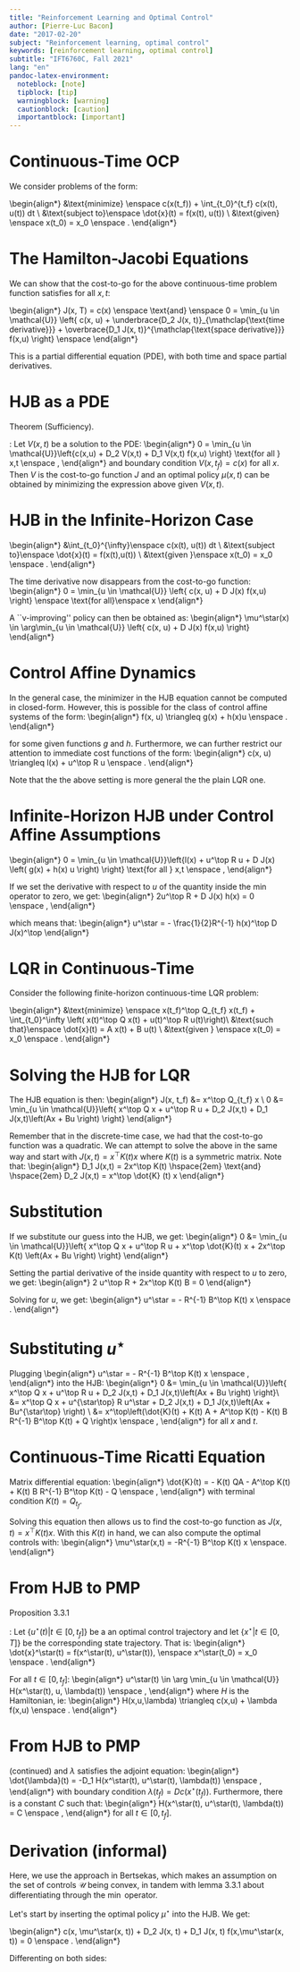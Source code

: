 ```yaml
---
title: "Reinforcement Learning and Optimal Control"
author: [Pierre-Luc Bacon]
date: "2017-02-20"
subject: "Reinforcement learning, optimal control"
keywords: [reinforcement learning, optimal control]
subtitle: "IFT6760C, Fall 2021"
lang: "en"
pandoc-latex-environment:
  noteblock: [note]
  tipblock: [tip]
  warningblock: [warning]
  cautionblock: [caution]
  importantblock: [important]
---
```



# Continuous-Time OCP 

We consider problems of the form: 

\begin{align*}
&\text{minimize} \enspace c(x(t_f)) + \int_{t_0}^{t_f} c(x(t), u(t)) dt \\
&\text{subject to}\enspace \dot{x}(t) = f(x(t), u(t)) \\
&\text{given} \enspace x(t_0) = x_0 \enspace .
\end{align*}

# The Hamilton-Jacobi Equations

We can show that the cost-to-go for the above continuous-time problem function satisfies for all $x, t$: 

\begin{align*}
J(x, T) = c(x) \enspace \text{and} \enspace 
0 = \min_{u \in \mathcal{U}}  \left\{ c(x, u) + \underbrace{D_2 J(x, t)}_{\mathclap{\text{time derivative}}} + \overbrace{D_1 J(x, t)}^{\mathclap{\text{space derivative}}} f(x,u) \right\} \enspace 
\end{align*}

This is a partial differential equation (PDE), with both time and space partial derivatives. 


# HJB as a PDE 

Theorem (Sufficiency).

:     Let $V(x,t)$ be a solution to the PDE: 
\begin{align*}
0 = \min_{u \in \mathcal{U}}\left\{c(x,u) + D_2 V(x,t) + D_1 V(x,t) f(x,u) \right\} \text{for all } x,t \enspace ,
\end{align*}
and boundary condition $V(x, t_f) = c(x)$ for all $x$. Then $V$ is the cost-to-go function $J$ and an optimal policy $\mu(x,t)$ can be obtained by minimizing the expression above given $V(x,t)$. 

# HJB in the Infinite-Horizon Case 

\begin{align*}
&\int_{t_0}^{\infty}\enspace c(x(t), u(t)) dt \\
&\text{subject to}\enspace \dot{x}(t) = f(x(t),u(t))  \\
&\text{given }\enspace x(t_0) = x_0 \enspace .
\end{align*}

The time derivative now disappears from the cost-to-go function:
\begin{align*}
0 = \min_{u \in \mathcal{U}}  \left\{ c(x, u) + D J(x) f(x,u) \right\} \enspace  \text{for all}\enspace x
\end{align*}

A ``v-improving'' policy can then be obtained as: 
\begin{align*}
\mu^\star(x) \in \arg\min_{u \in \mathcal{U}} \left\{ c(x, u) + D J(x) f(x,u) \right\} 
\end{align*}

# Control Affine Dynamics 
In the general case, the minimizer in the HJB equation cannot be computed in closed-form. However, this is possible for the class of control affine systems of the form: 
\begin{align*}
f(x, u) \triangleq g(x) + h(x)u \enspace .
\end{align*}

for some given functions $g$ and $h$. Furthermore, we can further restrict our attention to immediate cost functions of the form: 
\begin{align*}
c(x, u) \triangleq l(x) + u^\top R u \enspace .
\end{align*}

Note that the the above setting is more general the the plain LQR one. 

# Infinite-Horizon HJB under Control Affine Assumptions

\begin{align*}
0 = \min_{u \in \mathcal{U}}\left\{l(x) + u^\top R u + D J(x) \left( g(x) + h(x) u \right) \right\} \text{for all } x,t \enspace ,
\end{align*}

If we set the derivative with respect to $u$ of the quantity inside the min operator to zero, we get: 
\begin{align*}
2u^\top R + D J(x) h(x) = 0 \enspace ,
\end{align*}

which means that: 
\begin{align*}
u^\star = - \frac{1}{2}R^{-1} h(x)^\top D J(x)^\top
\end{align*}

# LQR in Continuous-Time 

Consider the following finite-horizon continuous-time LQR problem:

\begin{align*}
&\text{minimize} \enspace x(t_f)^\top Q_{t_f} x(t_f)  + \int_{t_0}^\infty \left( x(t)^\top Q x(t) + u(t)^\top R u(t)\right)\\
&\text{such that}\enspace \dot{x}(t) = A x(t) + B u(t) \\
&\text{given } \enspace x(t_0) = x_0 \enspace .
\end{align*}

# Solving the HJB for LQR

The HJB equation is then: 
\begin{align*}
J(x, t_f) &= x^\top Q_{t_f} x \\
0 &= \min_{u \in \mathcal{U}}\left\{ x^\top Q x + u^\top R u + D_2 J(x,t) + D_1 J(x,t)\left(Ax + Bu \right) \right\}
\end{align*}

Remember that in the discrete-time case, we had that the cost-to-go function was a quadratic. We can attempt to solve the above in the same way and start with $J(x, t) = x^\top K(t) x$ where $K(t)$ is a symmetric matrix. Note that: 
\begin{align*}
D_1 J(x,t) = 2x^\top K(t) \hspace{2em} \text{and} \hspace{2em} D_2 J(x,t) = x^\top \dot{K} (t) x
\end{align*}

# Substitution 


If we substitute our guess into the HJB, we get:
\begin{align*}
0 &= \min_{u \in \mathcal{U}}\left\{ x^\top Q x + u^\top R u + x^\top \dot{K}(t) x + 2x^\top K(t) \left(Ax + Bu \right) \right\}
\end{align*}

Setting the partial derivative of the inside quantity with respect to $u$ to zero, we get: 
\begin{align*}
2 u^\top R + 2x^\top K(t) B = 0 
\end{align*}

Solving for $u$, we get: 
\begin{align*}
u^\star = - R^{-1} B^\top K(t) x \enspace .
\end{align*}

# Substituting $u^\star$

Plugging 
\begin{align*}
u^\star = - R^{-1} B^\top K(t) x \enspace ,
\end{align*}
into the HJB: 
\begin{align*}
0 &= \min_{u \in \mathcal{U}}\left\{ x^\top Q x + u^\top R u + D_2 J(x,t) + D_1 J(x,t)\left(Ax + Bu \right) \right\}\\
&=  x^\top Q x + u^{\star\top} R u^\star + D_2 J(x,t) + D_1 J(x,t)\left(Ax + Bu^{\star\top} \right) \\
&= x^\top\left(\dot{K}(t) + K(t) A + A^\top K(t) - K(t) B R^{-1} B^\top K(t) + Q \right)x \enspace ,
\end{align*}
for all $x$ and $t$.

# Continuous-Time Ricatti Equation 

Matrix differential equation:
\begin{align*}
\dot{K}(t) = - K(t) QA - A^\top K(t) + K(t) B R^{-1} B^\top K(t) - Q \enspace ,
\end{align*}
with terminal condition $K(t) = Q_{t_f}$. 


Solving this equation then allows us to find the cost-to-go function as $J(x,t) = x^\top K(t) x$. With this $K(t)$ in hand, we can also compute the optimal controls with: 
\begin{align*}
\mu^\star(x,t) = -R^{-1} B^\top K(t) x \enspace.
\end{align*}

# From HJB to PMP 

Proposition 3.3.1

:    Let $\{u^\star(t) | t \in [0, t_f]\}$ be a an optimal control trajectory and let $\{x^\star | t \in [0,T]\}$ be the corresponding state trajectory. That is: 
\begin{align*}
\dot{x}^\star(t) = f(x^\star(t), u^\star(t)), \enspace x^\star(t_0) = x_0 \enspace .
\end{align*}

For all $t \in [0, t_f]$: 
\begin{align*}
u^\star(t) \in \arg \min_{u \in \mathcal{U}} H(x^\star(t), u, \lambda(t)) \enspace , 
\end{align*}
where $H$ is the Hamiltonian, ie: 
\begin{align*}
H(x,u,\lambda) \triangleq c(x,u) + \lambda f(x,u) \enspace .
\end{align*}

# From HJB to PMP 

(continued) and $\lambda$ satisfies the adjoint equation: 
\begin{align*}
\dot{\lambda}(t) = -D_1 H(x^\star(t), u^\star(t), \lambda(t)) \enspace , 
\end{align*}
with boundary condition $\lambda(t_f) = D c(x^\star(t_f))$. 
Furthermore, there is a constant $C$ such that: 
\begin{align*}
H(x^\star(t), u^\star(t), \lambda(t)) = C \enspace ,
\end{align*}
for all $t \in [0, t_f]$. 

# Derivation (informal)

Here, we use the approach in Bertsekas, which makes an assumption on the set of controls $\mathcal{U}$ being convex, in tandem with lemma 3.3.1 about differentiating through the $\min$ operator. 

Let's start by inserting the optimal policy $\mu^\star$ into the HJB. We get: 

\begin{align*}
c(x, \mu^\star(x, t)) + D_2 J(x, t) + D_1 J(x, t) f(x,\mu^\star(x, t))  = 0 \enspace .
\end{align*}

Differenting on both sides: